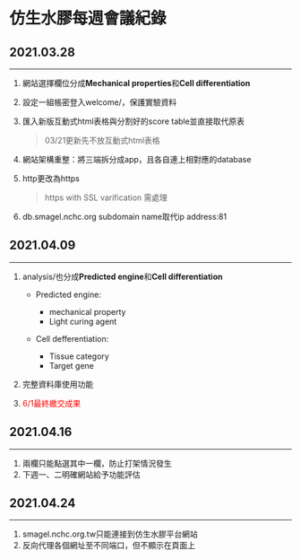 # 仿生水膠每週會議紀錄
## 2021.03.28
---
1. 網站選擇欄位分成**Mechanical properties**和**Cell differentiation**
2. 設定一組帳密登入welcome/，保護實驗資料
3. 匯入新版互動式html表格與分割好的score table並直接取代原表
   
   > 03/21更新先不放互動式html表格
4. 網站架構重整：將三端拆分成app，且各自連上相對應的database
5. http更改為https
   
   > https with SSL varification 需處理
6. db.smagel.nchc.org subdomain name取代ip address:81

## 2021.04.09
---
1. analysis/也分成**Predicted engine**和**Cell differentiation**
   
   - Predicted engine:
      * mechanical property
      * Light curing agent
   
   - Cell defferentiation:
      * Tissue category
      * Target gene
2. 完整資料庫使用功能
3. <font color=#ff0000>6/1最終繳交成果</font>

## 2021.04.16

---

1. 兩欄只能點選其中一欄，防止打架情況發生
2. 下週一、二明確網站給予功能評估

## 2021.04.24

---

1. smagel.nchc.org.tw只能連接到仿生水膠平台網站
2. 反向代理各個網址至不同端口，但不顯示在頁面上